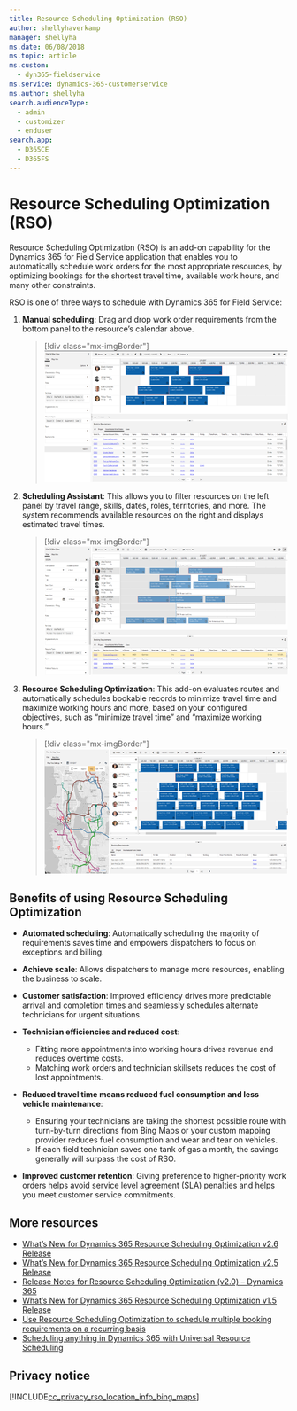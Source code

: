 ```yaml
---
title: Resource Scheduling Optimization (RSO)
author: shellyhaverkamp
manager: shellyha
ms.date: 06/08/2018
ms.topic: article
ms.custom: 
  - dyn365-fieldservice
ms.service: dynamics-365-customerservice
ms.author: shellyha
search.audienceType: 
  - admin
  - customizer
  - enduser
search.app: 
  - D365CE
  - D365FS
---
```


Resource Scheduling Optimization (RSO)
===================================================

Resource Scheduling Optimization (RSO) is an add-on capability for the Dynamics
365 for Field Service application that enables you to automatically schedule
work orders for the most appropriate resources, by optimizing bookings for the
shortest travel time, available work hours, and many other constraints.

RSO is one of three ways to schedule with Dynamics 365 for Field Service:

1.  **Manual scheduling**: Drag and drop work order requirements from the bottom
    panel to the resource’s calendar above.

    > [!div class="mx-imgBorder"]
    > ![](media/29a8d922fb088fa1d668c598f6887e65.png)

2.  **Scheduling Assistant**: This allows you to filter resources on the left
    panel by travel range, skills, dates, roles, territories, and more. The
    system recommends available resources on the right and displays estimated
    travel times.

    > [!div class="mx-imgBorder"]
    > ![](media/131ed6d21d96cbc0ccc5a730dcbe1bd0.png)

3.  **Resource Scheduling Optimization**: This add-on evaluates routes and
    automatically schedules bookable records to minimize travel time and
    maximize working hours and more, based on your configured objectives, such
    as “minimize travel time” and “maximize working hours.”

    > [!div class="mx-imgBorder"]
    > ![](media/8cce1b1462b960eecac5012ad1a2d685.png)

Benefits of using Resource Scheduling Optimization 
---------------------------------

- **Automated scheduling**: Automatically scheduling the majority of
requirements saves time and empowers dispatchers to focus on exceptions and
billing.

- **Achieve scale**: Allows dispatchers to manage more resources, enabling the
business to scale.

- **Customer satisfaction**: Improved efficiency drives more predictable
arrival and completion times and seamlessly schedules alternate technicians
for urgent situations.

- **Technician efficiencies and reduced cost**:
  -   Fitting more appointments into working hours drives revenue and reduces
    overtime costs.
  -   Matching work orders and technician skillsets reduces the cost of lost
    appointments.

- **Reduced travel time means reduced fuel consumption and less vehicle maintenance**:
  -   Ensuring your technicians are taking the shortest possible route with
    turn-by-turn directions from Bing Maps or your custom mapping provider
    reduces fuel consumption and wear and tear on vehicles.
  -   If each field technician saves one tank of gas a month, the savings
    generally will surpass the cost of RSO. 

- **Improved customer retention**: Giving preference to higher-priority work orders helps avoid service level agreement (SLA) penalties and helps you meet customer service commitments.

More resources 
---------------------------------

-   [What’s New for Dynamics 365 Resource Scheduling Optimization v2.6
    Release](https://blogs.msdn.microsoft.com/crm/2018/05/09/whats-new-for-dynamics-365-resource-scheduling-optimization-v2-6-release/)
-   [What’s New for Dynamics 365 Resource Scheduling Optimization v2.5
    Release](https://blogs.msdn.microsoft.com/crm/2018/04/02/whats-new-for-dynamics-365-resource-scheduling-optimization-v2-5-release/)
-   [Release Notes for Resource Scheduling Optimization (v2.0) – Dynamics
    365](https://blogs.msdn.microsoft.com/crm/2017/12/12/release-notes-for-resource-scheduling-optimization-v2-0-17335-1-dynamics-365/)
-   [What’s New for Dynamics 365 Resource Scheduling Optimization v1.5
    Release](https://blogs.msdn.microsoft.com/crm/2017/10/26/whats-new-for-dynamics-365-resource-scheduling-optimization-v1-5-17284-2-release/)
-   [Use Resource Scheduling Optimization to schedule multiple booking
    requirements on a recurring
    basis](https://www.microsoft.com/en-US/dynamics/crm-customer-center/use-resource-scheduling-optimization-to-schedule-multiple-booking-requirements-on-a-recurring-basis-field-service.aspx)
-   [Scheduling anything in Dynamics 365 with Universal Resource
    Scheduling](https://www.microsoft.com/en-US/dynamics/crm-customer-center/scheduling-anything-in-dynamics-365-with-universal-resource-scheduling.aspx)

<a name="bkmk_step3 "></a>   
## Privacy notice  
[!INCLUDE[cc_privacy_rso_location_info_bing_maps](../includes/cc-privacy-rso-location-info-bing-maps.md)]
